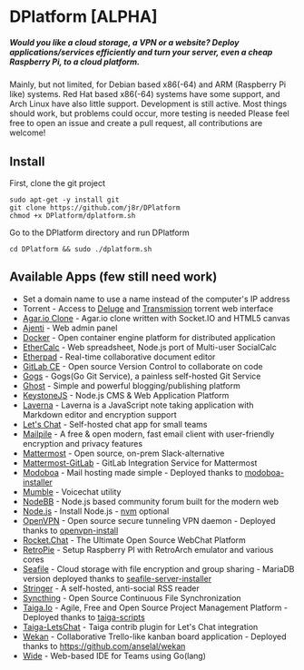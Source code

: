 # DPlatform [ALPHA]
##### Would you like a cloud storage, a VPN or a website? Deploy applications/services efficiently and turn your server, even a cheap Raspberry Pi, to a cloud platform.
Mainly, but not limited, for Debian based x86(-64) and ARM (Raspberry Pi like) systems. Red Hat based x86(-64) systems have some support, and Arch Linux have also little support.
Development is still active. Most things should work, but problems could occur, more testing is needed
Please feel free to open an issue and create a pull request, all contributions are welcome!

## Install

First, clone the git project
```
sudo apt-get -y install git
git clone https://github.com/j8r/DPlatform
chmod +x DPlatform/dplatform.sh
```
Go to the DPlatform directory and run DPlatform
```
cd DPlatform && sudo ./dplatform.sh
```

## Available Apps (few still need work)

 - Set a domain name to use a name instead of the computer's IP address
 - Torrent - Access to [Deluge](http://deluge-torrent.org/) and [Transmission](http://www.transmissionbt.com/) torrent web interface
 - [Agar.io Clone](https://github.com/huytd/agar.io-clone) - Agar.io clone written with Socket.IO and HTML5 canvas
 - [Ajenti](http://ajenti.org/core/) - Web admin panel
 - [Docker](https://www.docker.com/) - Open container engine platform for distributed application
 - [EtherCalc](https://ethercalc.net/) - Web spreadsheet, Node.js port of Multi-user SocialCalc
 - [Etherpad](http://etherpad.org/) - Real-time collaborative document editor
 - [GitLab CE](https://about.gitlab.com/features/) - Open source Version Control to collaborate on code
 - [Gogs](http://gogs.io/) - Gogs(Go Git Service), a painless self-hosted Git Service
 - [Ghost](https://ghost.org/) - Simple and powerful blogging/publishing platform
 - [KeystoneJS](http://keystonejs.com/) - Node.js CMS & Web Application Platform
 - [Laverna](https://laverna.cc/) - Laverna is a JavaScript note taking application with Markdown editor and encryption support
 - [Let's Chat](https://sdelements.github.io/lets-chat/) - Self-hosted chat app for small teams
 - [Mailpile](https://www.mailpile.is/) - A free & open modern, fast email client with user-friendly encryption and privacy features
 - [Mattermost](http://mattermost.org/) - Open source, on-prem Slack-alternative
 - [Mattermost-GitLab](https://github.com/mattermost/mattermost-integration-gitlab) - GitLab Integration Service for Mattermost
 - [Modoboa](https://github.com/tonioo/modoboa) - Mail hosting made simple - Deployed thanks to [modoboa-installer](https://github.com/modoboa/modoboa-installer)
 - [Mumble](http://www.mumble.info/) - Voicechat utility
 - [NodeBB](https://nodebb.org/) - Node.js based community forum built for the modern web
 - [Node.js](https://nodejs.org/) - Install Node.js - [nvm](https://github.com/creationix/nvm) optional
 - [OpenVPN](https://openvpn.net/) - Open source secure tunneling VPN daemon - Deployed thanks to [openvpn-install](https://github.com/Nyr/openvpn-install)
 - [Rocket.Chat](https://rocket.chat/) - The Ultimate Open Source WebChat Platform
 - [RetroPie](https://github.com/RetroPie/RetroPie-Setup) - Setup Raspberry PI with RetroArch emulator and various cores
 - [Seafile](https://seafile.com) - Cloud storage with file encryption and group sharing - MariaDB version deployed thanks to [seafile-server-installer](https://github.com/SeafileDE/seafile-server-installer)
 - [Stringer](https://github.com/swanson/stringer) - A self-hosted, anti-social RSS reader
 - [Syncthing](https://syncthing.net/) - Open Source Continuous File Synchronization
 - [Taiga.Io](https://taiga.io/) - Agile, Free and Open Source Project Management Platform - Deployed thanks to [taiga-scripts](https://github.com/taigaio/taiga-scripts)
 - [Taiga-LetsChat](https://github.com/taigaio/taiga-contrib-letschat) - Taiga contrib plugin for Let's Chat integration
 - [Wekan](https://wekan.io/) - Collaborative Trello-like kanban board application - Deployed thanks to https://github.com/anselal/wekan
 - [Wide](https://wide.b3log.org/) - Web-based IDE for Teams using Go(lang)
